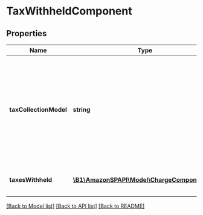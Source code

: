 # TaxWithheldComponent

## Properties
Name | Type | Description | Notes
------------ | ------------- | ------------- | -------------
**taxCollectionModel** | **string** | The tax collection model applied to the item.  Possible values:  * MarketplaceFacilitator - Tax is withheld and remitted to the taxing authority by Amazon on behalf of the seller.  * Standard - Tax is paid to the seller and not remitted to the taxing authority by Amazon. | [optional] 
**taxesWithheld** | [**\B1\AmazonSPAPI\Model\ChargeComponentList**](ChargeComponentList.md) | A list of charges that represent the types and amounts of taxes withheld. | [optional] 

[[Back to Model list]](../README.md#documentation-for-models) [[Back to API list]](../README.md#documentation-for-api-endpoints) [[Back to README]](../README.md)


